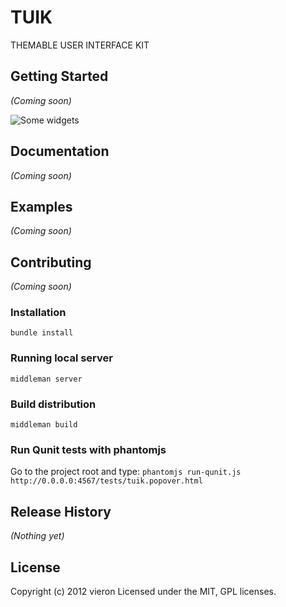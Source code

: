 # TUIK

THEMABLE USER INTERFACE KIT


## Getting Started
_(Coming soon)_


![Some widgets](https://dl.dropbox.com/u/9765/tuik-widgets.png)


## Documentation
_(Coming soon)_

## Examples
_(Coming soon)_

## Contributing
_(Coming soon)_

### Installation
`bundle install`

### Running local server
`middleman server`

### Build distribution
`middleman build`

### Run Qunit tests with phantomjs

Go to the project root and type:
`phantomjs run-qunit.js http://0.0.0.0:4567/tests/tuik.popover.html`

## Release History
_(Nothing yet)_

## License
Copyright (c) 2012 vieron
Licensed under the MIT, GPL licenses.